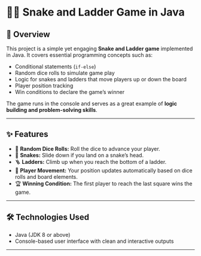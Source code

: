# 🐍🎲 Snake and Ladder Game in Java

## 🚀 Overview  
This project is a simple yet engaging **Snake and Ladder game** implemented in Java. It covers essential programming concepts such as:

- Conditional statements (`if-else`)  
- Random dice rolls to simulate game play  
- Logic for snakes and ladders that move players up or down the board  
- Player position tracking  
- Win conditions to declare the game’s winner  

The game runs in the console and serves as a great example of **logic building and problem-solving skills**.

---

## ✨ Features  

- 🎲 **Random Dice Rolls:** Roll the dice to advance your player.  
- 🐍 **Snakes:** Slide down if you land on a snake’s head.  
- 🪜 **Ladders:** Climb up when you reach the bottom of a ladder.  
- 🧍 **Player Movement:** Your position updates automatically based on dice rolls and board elements.  
- 🏆 **Winning Condition:** The first player to reach the last square wins the game.  

---

## 🛠️ Technologies Used  

- Java (JDK 8 or above)  
- Console-based user interface with clean and interactive outputs  

---
